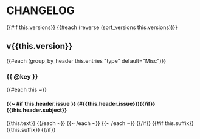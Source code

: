 # CHANGELOG

<!-- generated from cargo-changelog -->

{{#if this.versions}}
{{#each (reverse (sort_versions this.versions))}}
## v{{this.version}}

{{#each (group_by_header this.entries "type" default="Misc")}}
### {{ @key }}

{{#each this ~}}
#### {{~ #if this.header.issue }} (#{{this.header.issue}}){{/if}} {{this.header.subject}}
{{this.text}}
{{/each ~}}
{{~ /each ~}}
{{~ /each ~}}
{{/if}}
{{#if this.suffix}}
{{this.suffix}}
{{/if}}
